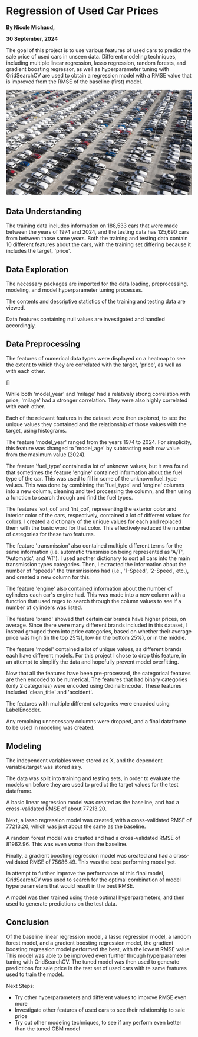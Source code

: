 # Regression of Used Car Prices

<b>By Nicole Michaud,</b>

<b>30 September, 2024</b>

The goal of this project is to use various features of used cars to predict the sale price of used cars in unseen data. Different modeling techniques, including multiple linear regression, lasso regression, random forests, and gradient boosting regressor, as well as hyperparameter tuning with GridSearchCV are used to obtain a regression model with a RMSE value that is improved from the RMSE of the baseline (first) model.

<img src= "Images/car_lot.jpg" alt = "Car Lot">

## Data Understanding

The training data includes information on 188,533 cars that were made between the years of 1974 and 2024, and the testing data has 125,690 cars from between those same years. Both the training and testing data contain 10 different features about the cars, with the training set differing because it includes the target, 'price'.

## Data Exploration

The necessary packages are imported for the data loading, preprocessing, modeling, and model hyperparameter tuning processes.

The contents and descriptive statistics of the training and testing data are viewed.

Data features containing null values are investigated and handled accordingly.

## Data Preprocessing

The features of numerical data types were displayed on a heatmap to see the extent to which they are correlated with the target, 'price', as well as with each other.

[]

While both 'model_year' and 'milage' had a relatively strong correlation with price, 'milage' had a stronger correlation. They were also highly correlated with each other.

Each of the relevant features in the dataset were then explored, to see the unique values they contained and the relationship of those values with the target, using histograms.

The feature 'model_year' ranged from the years 1974 to 2024. For simplicity, this feature was changed to 'model_age' by subtracting each row value from the maximum value (2024).

The feature 'fuel_type' contained a lot of unknown values, but it was found that sometimes the feature 'engine' contained information about the fuel type of the car. This was used to fill in some of the unknown fuel_type values. This was done by combining the 'fuel_type' and 'engine' columns into a new column, cleaning and text processing the column, and then using a function to search through and find the fuel types.

The features 'ext_col' and 'int_col', representing the exterior color and interior color of the cars, respectively, contained a lot of different values for colors. I created a dictionary of the unique values for each and replaced them with the basic word for that color. This effectively reduced the number of categories for these two features.

The feature 'transmission' also contained multiple different terms for the same information (i.e. automatic transmission being represented as 'A/T', 'Automatic', and 'AT'). I used another dictionary to sort all cars into the main transmission types categories. Then, I extracted the information about the number of "speeds" the transmissions had (i.e., '1-Speed', '2-Speed', etc.), and created a new column for this.

The feature 'engine' also contained information about the number of cylinders each car's engine had. This was made into a new column with a function that used regex to search through the column values to see if a number of cylinders was listed.

The feature 'brand' showed that certain car brands have higher prices, on average. Since there were many different brands included in this dataset, I instead grouped them into price categories, based on whether their average price was high (in the top 25%), low (in the bottom 25%), or in the middle.

The feature 'model' contained a lot of unique values, as different brands each have different models. For this project I chose to drop this feature, in an attempt to simplify the data and hopefully prevent model overfitting.

Now that all the features have been pre-processed, the categorical features are then encoded to be numerical. 
The features that had binary categories (only 2 categories) were encoded using OrdinalEncoder. These features included 'clean_title' and 'accident'.

The features with multiple different categories were encoded using LabelEncoder.

Any remaining unnecessary columns were dropped, and a final dataframe to be used in modeling was created.

## Modeling

The independent variables were stored as X, and the dependent variable/target was stored as y.

The data was split into training and testing sets, in order to evaluate the models on before they are used to predict the target values for the test dataframe.

A basic linear regression model was created as the baseline, and had a cross-validated RMSE of about 77213.20.

Next, a lasso regression model was created, with a cross-validated RMSE of 77213.20, which was just about the same as the baseline.

A random forest model was created and had a cross-validated RMSE of 81962.96. This was even worse than the baseline.

Finally, a gradient boosting regression model was created and had a cross-validated RMSE of 75686.49. This was the best performing model yet.

In attempt to further improve the performance of this final model, GridSearchCV was used to search for the optimal combination of model hyperparameters that would result in the best RMSE.

A model was then trained using these optimal hyperparameters, and then used to generate predictions on the test data.

## Conclusion

Of the baseline linear regression model, a lasso regression model, a random forest model, and a gradient boosting regression model, the gradient boosting regression model performed the best, with the lowest RMSE value.
This model was able to be improved even further through hyperparameter tuning with GridSearchCV.
The tuned model was then used to generate predictions for sale price in the test set of used cars with te same features used to train the model.

Next Steps:
- Try other hyperparameters and different values to improve RMSE even more
- Investigate other features of used cars to see their relationship to sale price
- Try out other modeling techniques, to see if any perform even better than the tuned GBM model

